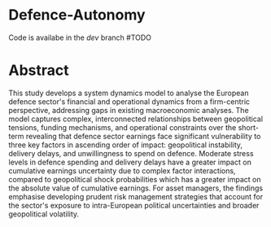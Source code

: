 # Defence-Autonomy
Code is availabe in the _dev_ branch #TODO

 
# Abstract
This study develops a system dynamics model to analyse the European defence sector's financial and operational dynamics from a firm-centric perspective, addressing gaps in existing macroeconomic analyses. The model captures complex, interconnected relationships between geopolitical tensions, funding mechanisms, and operational constraints over the short-term revealing that defence sector earnings face significant vulnerability to three key factors in ascending order of impact: geopolitical instability, delivery delays, and unwillingness to spend on defence. Moderate stress levels in defence spending and delivery delays have a greater impact on cumulative earnings uncertainty due to complex factor interactions, compared to geopolitical shock probabilities which has a greater impact on the absolute value of cumulative earnings. 
For asset managers, the findings emphasise developing prudent risk management strategies that account for the sector's exposure to intra-European political uncertainties and broader geopolitical volatility.
